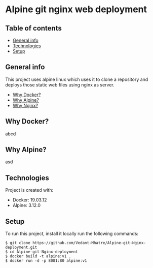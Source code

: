 # Alpine git nginx web deployment

## Table of contents
* [General info](#general-info)
* [Technologies](#technologies)
* [Setup](#setup)

## General info
This project uses alpine linux which uses it to clone a repository and deploys those static web files using nginx as server.
* [Why Docker?](#why-docker?)
* [Why Alpine?](#why-alpine?)
* [Why Nginx?](#why-nginx?)
	
## Why Docker?
abcd

## Why Alpine?
asd


## Technologies
Project is created with:
* Docker: 19.03.12
* Alpine: 3.12.0

	
## Setup
To run this project, install it locally run the following commands:

```
$ git clone https://github.com/Vedant-Mhatre/Alpine-git-Nginx-deployment.git
$ cd Alpine-git-Nginx-deployment
$ docker build -t alpine:v1 .
$ docker run -d -p 8081:80 alpine:v1
```
